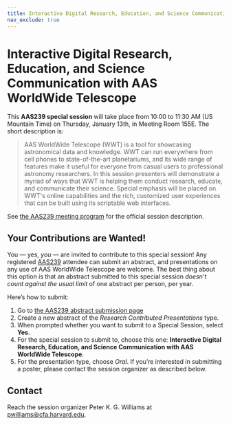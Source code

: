 ```yaml
---
title: Interactive Digital Research, Education, and Science Communication with AAS WorldWide Telescope
nav_exclude: true
---
```


# Interactive Digital Research, Education, and Science Communication with AAS WorldWide Telescope

This **AAS239 special session** will take place from 10:00 to 11:30 AM (US
Mountain Time) on Thursday, January 13th, in Meeting Room 155E. The short description is:

> AAS WorldWide Telescope (WWT) is a tool for showcasing astronomical data and
> knowledge. WWT can run everywhere from cell phones to state-of-the-art
> planetariums, and its wide range of features make it useful for everyone from
> casual users to professional astronomy researchers. In this session presenters
> will demonstrate a myriad of ways that WWT is helping them conduct research,
> educate, and communicate their science. Special emphasis will be placed on
> WWT's online capabilities and the rich, customized user experiences that can
> be built using its scriptable web interfaces.

See [the AAS239 meeting program][pp] for the official session description.

[pp]: https://submissions.mirasmart.com/AAS239/itinerary/EventDetail.aspx?evt=16


## Your Contributions are Wanted!

You ­— yes, *you* — are invited to contribute to this special session! Any
registered [AAS239] attendee can submit an abstract, and presentations on any
use of AAS WorldWide Telescope are welcome. The best thing about this option is
that an abstract submitted to this special session *doesn’t count against the
usual limit* of one abstract per person, per year.

[AAS239]: https://aas.org/meetings/aas239/

Here’s how to submit:

1. Go to [the AAS239 abstract submission page][subabs]
2. Create a new abstract of the *Research Contributed Presentations* type.
3. When prompted whether you want to submit to a Special Session, select **Yes**.
4. For the special session to submit to, choose this one: **Interactive Digital
   Research, Education, and Science Communication with AAS WorldWide
   Telescope**.
5. For the presentation type, choose *Oral*. If you’re interested in submitting
   a poster, please contact the session organizer as described below.

[subabs]: https://submissions.mirasmart.com/AAS239


## Contact

Reach the session organizer Peter K. G. Williams at <pwilliams@cfa.harvard.edu>.